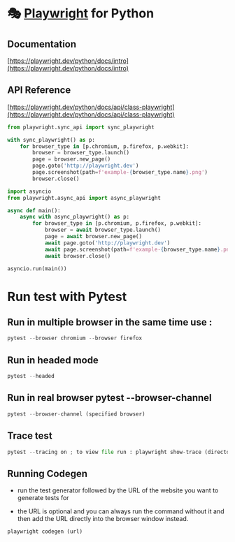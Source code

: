 # 🎭 [Playwright](https://playwright.dev) for Python
## Documentation

[https://playwright.dev/python/docs/intro](https://playwright.dev/python/docs/intro)

## API Reference

[https://playwright.dev/python/docs/api/class-playwright](https://playwright.dev/python/docs/api/class-playwright)



```py
from playwright.sync_api import sync_playwright

with sync_playwright() as p:
    for browser_type in [p.chromium, p.firefox, p.webkit]:
        browser = browser_type.launch()
        page = browser.new_page()
        page.goto('http://playwright.dev')
        page.screenshot(path=f'example-{browser_type.name}.png')
        browser.close()
```

```py
import asyncio
from playwright.async_api import async_playwright

async def main():
    async with async_playwright() as p:
        for browser_type in [p.chromium, p.firefox, p.webkit]:
            browser = await browser_type.launch()
            page = await browser.new_page()
            await page.goto('http://playwright.dev')
            await page.screenshot(path=f'example-{browser_type.name}.png')
            await browser.close()

asyncio.run(main())
```



# Run test with Pytest

## Run in multiple browser in the same time use :
```py
pytest --browser chromium --browser firefox
```
## Run in headed mode
```py
pytest --headed
```
## Run in real browser pytest --browser-channel
```py
pytest --browser-channel (specified browser)
```
## Trace test
```py
pytest --tracing on ; to view file run : playwright show-trace (directory/name  of the file)
```

## Running Codegen 

*  run the test generator followed by the URL of the website you want to generate tests for

*  the URL is optional and you can always run the command without it and then add the URL directly into the browser window instead.

```py
playwright codegen (url)
```


 
